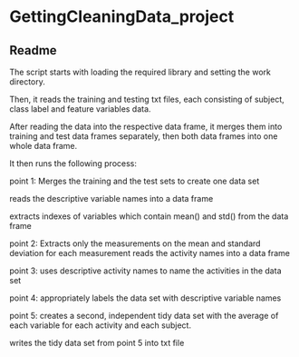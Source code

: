 GettingCleaningData_project
===========================

## Readme

The script starts with loading the required library and setting the work directory.

Then, it reads the training and testing txt files, each consisting of subject, class
label and feature variables data.

After reading the data into the respective data frame, it merges them into training 
and test data frames separately, then both data frames into one whole data frame.

It then runs the following process:

  point 1: Merges the training and the test sets to create one data set
  
  reads the descriptive variable names into a data frame
  
  extracts indexes of variables which contain mean() and std() from the data frame
  
  point 2: Extracts only the measurements on the mean and standard deviation for each measurement
  reads the activity names into a data frame
  
  point 3: uses descriptive activity names to name the activities in the data set
  
  point 4: appropriately labels the data set with descriptive variable names 
  
  point 5: creates a second, independent tidy data set with the average of each variable for each activity and each subject.
  
  writes the tidy data set from point 5 into txt file




